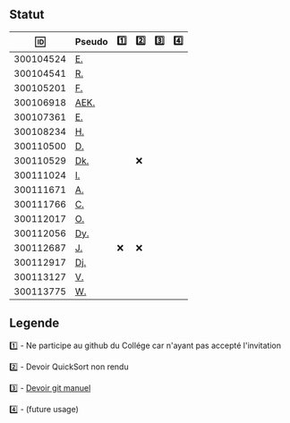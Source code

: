 ## Statut

|  :id:     | Pseudo                                          |:one:|:two:|:three:|:four:|
|---------|-------------------------------------------------|-|-|-|-|
|300104524| [E.](https://github.com/Echnaideurgeneus)       | | | | |
|300104541| [R.](https://github.com/Romeomian)              | | | | |
|300105201| [F.](https://github.com/BgbgL13)                | | | | |
|300106918| [AEK.](https://github.com/AEKchaouche)          | | | | |
|300107361| [E.](https://github.com/toch90)                 | | | | |
|300108234| [H.](https://github.com/halimabzn)              | | | | |
|300110500| [D.](https://github.com/didier300110500)        | | | | |
|300110529| [Dk.](https://github.com/TEC24)                 | |:x:| | |
|300111024| [I.](https://github.com/ibrahimahkanoute)       | | | | |
|300111671| [A.](https://github.com/AbbasSadissou)          | | | | |
|300111766| [C.](https://github.com/cheikhthiam)            | | | | |
|300112017| [O.](https://github.com/ordenrosae)             | | | | |
|300112056| [Dy.](https://github.com/danekayi)              | | | | |
|300112687| [J.](https://github.com/jthn9022)               |:x:|:x:| | |
|300112917| [Dj.](https://github.com/djumaster)             | | | | |
|300113127| [V.](https://github.com/Futureseven)            | | | | |
|300113775| [W.](https://github.com/widby)                  | | | | |


## Legende

:one: - Ne participe au github du Collége car n'ayant pas accepté l'invitation 

:two: - Devoir QuickSort non rendu

:three: - [Devoir git manuel](https://github.com/CollegeBoreal/INF1039-202-18A-01/tree/master/0.Git/manual)

:four: - (future usage)

